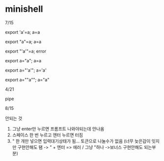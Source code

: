 # minishell

7/15

export 'a'=a; a=a

export "a"=a; a=a

export "'a'"=a; error

export a="a"; a=a

export a="'a'"; a='a'

export a=""a""; a=\"a\"

4/21

pipe

8/15

안되는 것
1. 그냥 enter만 누르면 프롬프트 나와야되는데 안나옴
2. 스페이스 한 번 누르고 엔터 누르면 터짐
3. " 한 개만 넣으면 입력대기상태가 됨... 토큰으로 나눌수가 없음 (너무 늦은감이 잇지만 구현안해도 됌 -> " + 엔터 => 에러 / 그냥 "하나 ->보너스 구현안해도 되는부분)
